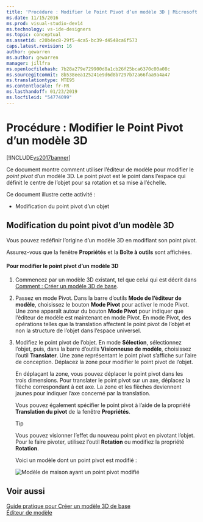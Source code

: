 ```yaml
---
title: 'Procédure : Modifier le Point Pivot d’un modèle 3D | Microsoft Docs'
ms.date: 11/15/2016
ms.prod: visual-studio-dev14
ms.technology: vs-ide-designers
ms.topic: conceptual
ms.assetid: c20b4ec8-29f5-4ca5-bc39-d4548ca6f573
caps.latest.revision: 16
author: gewarren
ms.author: gewarren
manager: jillfra
ms.openlocfilehash: 7b28a279e729900d8a1cb26f25bca6370c00a08c
ms.sourcegitcommit: 8b538eea125241e9d6d8b7297b72a66faa9a4a47
ms.translationtype: MTE95
ms.contentlocale: fr-FR
ms.lasthandoff: 01/23/2019
ms.locfileid: "54774099"
---
```

# <a name="how-to-modify-the-pivot-point-of-a-3-d-model"></a>Procédure : Modifier le Point Pivot d’un modèle 3D
[!INCLUDE[vs2017banner](../includes/vs2017banner.md)]

Ce document montre comment utiliser l’éditeur de modèle pour modifier le *point pivot* d’un modèle 3D. Le point pivot est le point dans l’espace qui définit le centre de l’objet pour sa rotation et sa mise à l’échelle.  
  
 Ce document illustre cette activité :  
  
-   Modification du point pivot d’un objet  
  
## <a name="modifying-the-pivot-point-of-a-3-d-model"></a>Modification du point pivot d’un modèle 3D  
 Vous pouvez redéfinir l’origine d’un modèle 3D en modifiant son point pivot.  
  
 Assurez-vous que la fenêtre **Propriétés** et la **Boîte à outils** sont affichées.  
  
#### <a name="to-modify-the-pivot-point-of-a-3-d-model"></a>Pour modifier le point pivot d’un modèle 3D  
  
1. Commencez par un modèle 3D existant, tel que celui qui est décrit dans [Comment : Créer un modèle 3D de base](../designers/how-to-create-a-basic-3-d-model.md).  
  
2. Passez en mode Pivot. Dans la barre d’outils **Mode de l’éditeur de modèle**, choisissez le bouton **Mode Pivot** pour activer le mode Pivot. Une zone apparaît autour du bouton **Mode Pivot** pour indiquer que l’éditeur de modèle est maintenant en mode Pivot. En mode Pivot, des opérations telles que la translation affectent le point pivot de l’objet et non la structure de l’objet dans l’espace universel.  
  
3. Modifiez le point pivot de l’objet. En mode **Sélection**, sélectionnez l’objet, puis, dans la barre d’outils **Visionneuse de modèle**, choisissez l’outil **Translater**. Une zone représentant le point pivot s’affiche sur l’aire de conception. Déplacez la zone pour modifier le point pivot de l’objet.  
  
    En déplaçant la zone, vous pouvez déplacer le point pivot dans les trois dimensions. Pour translater le point pivot sur un axe, déplacez la flèche correspondant à cet axe. La zone et les flèches deviennent jaunes pour indiquer l’axe concerné par la translation.  
  
    Vous pouvez également spécifier le point pivot à l’aide de la propriété **Translation du pivot** de la fenêtre **Propriétés**.  
  
   > [!TIP]
   >  Vous pouvez visionner l’effet du nouveau point pivot en pivotant l’objet. Pour le faire pivoter, utilisez l’outil **Rotation** ou modifiez la propriété **Rotation**.  
  
   Voici un modèle dont un point pivot est modifié :  
  
   ![Modèle de maison ayant un point pivot modifié](../designers/media/digit-modified-model.png "Digit-Modified-Model")  
  
## <a name="see-also"></a>Voir aussi  
 [Guide pratique pour Créer un modèle 3D de base](../designers/how-to-create-a-basic-3-d-model.md)   
 [Éditeur de modèle](../designers/model-editor.md)
